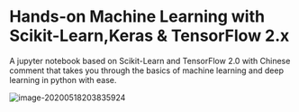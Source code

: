 # Hands-on Machine Learning with Scikit-Learn,Keras & TensorFlow 2.x
A jupyter notebook based on Scikit-Learn and TensorFlow 2.0 with Chinese comment that takes you through the basics of machine learning and deep learning in python with ease.

![image-20200518203835924](https://cdn.jsdelivr.net/gh/chenhaishun/test_pic@master/typora202005/18/203837-776022.png)

